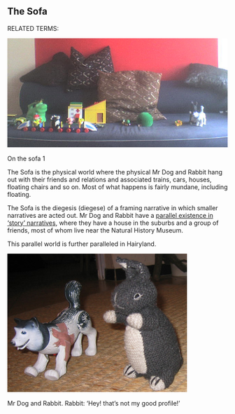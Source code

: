 ## The Sofa

RELATED TERMS: 

![Sofa1](Sofa1.jpg)

On the sofa 1


The Sofa is the physical world where the physical Mr Dog and Rabbit hang out with their friends and relations and associated trains, cars, houses, floating chairs and so on. Most of what happens is fairly mundane, including floating. 

The Sofa is the diegesis (diegese) of a framing narrative in which smaller narratives are acted out. Mr Dog and Rabbit have a [parallel existence in ‘story’ narratives](http://www.stuartjones-wawamoz.com/essays/Louis-Mr-Dog-and-Rabbit.html), where they have a house in the suburbs and a group of friends, most of whom live near the Natural History Museum. 

This parallel world is further paralleled in Hairyland.

![Sofa2](Sofa2.jpg)

Mr Dog and Rabbit. Rabbit: ‘Hey! that’s not my good profile!’

